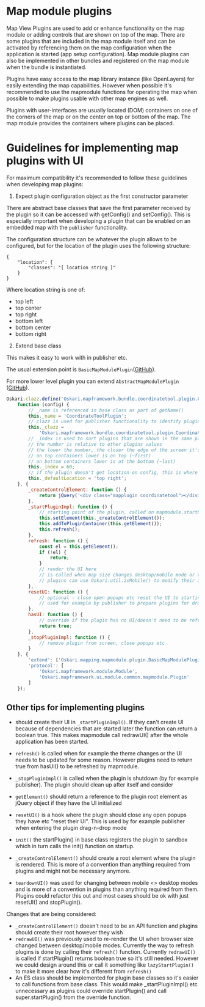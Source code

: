 # Map module plugins

Map View Plugins are used to add or enhance functionality on the map module or adding controls that are shown on top of the map. There are some plugins that are included in the map module itself and can be activated by referencing them on the map configuration when the application is started (app setup configuration). Map module plugins can also be implemented in other bundles and registered on the map module when the bundle is instantiated.

Plugins have easy access to the map library instance (like OpenLayers) for easily extending the map capabilities. However when possible it's recommended to use the mapmodule functions for operating the map when possible to make plugins usable with other map engines as well.

Plugins with user-interfaces are usually located (DOM) containers on one of the corners of the map or on the center on top or bottom of the map. The map module provides the containers where plugins can be placed.

# Guidelines for implementing map plugins with UI

For maximum compatibility it's recommended to follow these guidelines when developing map plugins:

1) Expect plugin configuration object as the first constructor parameter

There are abstract base classes that save the first parameter received by the plugin so it can be accessed with getConfig() and setConfig(). This is especially important when developing a plugin that can be enabled on an embedded map with the `publisher` functionality.

The configuration structure can be whatever the plugin allows to be configured, but for the location of the plugin uses the following structure:
```
{
    "location": {
        "classes": "[ location string ]"
    }
}
```

Where location string is one of:
- top left
- top center
- top right
- bottom left
- bottom center
- bottom right

2) Extend base class

This makes it easy to work with in publisher etc.

The usual extension point is `BasicMapModulePlugin`([GitHub](https://github.com/oskariorg/oskari-frontend/blob/develop/bundles/mapping/mapmodule/plugin/BasicMapModulePlugin.js)).

For more lower level plugin you can extend `AbstractMapModulePlugin` ([GitHub](https://github.com/oskariorg/oskari-frontend/blob/develop/bundles/mapping/mapmodule/plugin/AbstractMapModulePlugin.js)).

```javascript
Oskari.clazz.define('Oskari.mapframework.bundle.coordinatetool.plugin.CoordinateToolPlugin',
    function (config) {
        // _name is referenced in base class as part of getName()
        this._name = 'CoordinateToolPlugin';
        // clazz is used for publisher functionality to identify plugins that can or can't be in the same container
        this._clazz =
            'Oskari.mapframework.bundle.coordinatetool.plugin.CoordinateToolPlugin';
        // _index is used to sort plugins that are shown in the same plugin container
        // the number is relative to other plugins values
        // the lower the number, the closer the edge of the screen it's shown (either on top or bottom)
        // on top containers lower is on top (~first)
        // on bottom containers lower is at the bottom (~last)
        this._index = 60;
        // if the plugin doesn't get location on config, this is where it starts
        this._defaultLocation = 'top right';
    }, {
        _createControlElement: function () {
            return jQuery('<div class="mapplugin coordinatetool"></div>');
        },
        _startPluginImpl: function () {
            // starting point of the plugin, called on mapmodule.startPlugin(plugin)
            this.setElement(this._createControlElement());
            this.addToPluginContainer(this.getElement());
            this.refresh();
        },
        refresh: function () {
            const el = this.getElement();
            if (!el) {
                return;
            }
            // render the UI here
            // is called when map size changes desktop/mobile mode or theme changes etc
            // plugins can use Oskari.util.isMobile() to modify their appearance on smaller screens
        },
        resetUI: function () {
            // optional - close open popups etc reset the UI to starting state
            // used for example by publisher to prepare plugins for drag-n-drop mode
        },
        hasUI: function () {
            // override if the plugin has no UI/doesn't need to be refreshed when map size or theme etc changes
            return true;
        },
        _stopPluginImpl: function () {
            // remove plugin from screen, close popups etc
        }
    }, {
        'extend': ['Oskari.mapping.mapmodule.plugin.BasicMapModulePlugin'],
        'protocol': [
            'Oskari.mapframework.module.Module',
            'Oskari.mapframework.ui.module.common.mapmodule.Plugin'
        ]
    });
```

## Other tips for implementing plugins 

- should create their UI in `_startPluginImpl()`. If they can't create UI because of dependencies that are started later the function can return a boolean true. This makes mapmodule call redrawUI() after the whole application has been started.
- `refresh()` is called when for example the theme changes or the UI needs to be updated for some reason. However plugins need to return true from hasUI() to be refreshed by mapmodule.
- `_stopPluginImpl()` is called when the plugin is shutdown (by for example publisher). The plugin should clean up after itself and consider 
- `getElement()` should return a reference to the plugin root element as jQuery object if they have the UI initialized
- `resetUI()` is a hook where the plugin should close any open popups they have etc "reset their UI". This is used by for example publisher when entering the plugin drag-n-drop mode
- `init()` the startPlugin() in base class registers the plugin to sandbox which in turn calls the init() function on startup.

- `_createControlElement()` should create a root element where the plugin is rendered. This is more of a convention than anything required from plugins and might not be necessary anymore.
- `teardownUI()` was used for changing between mobile <> desktop modes and is more of a convention in plugins than anything required from them. Plugins could refactor this out and most cases should be ok with just resetUI() and stopPlugin().

Changes that are being considered:
- `_createControlElement()` doesn't need to be an API function and plugins should create their root however they wish
- `redrawUI()` was previously used to re-render the UI when browser size changed between desktop/mobile modes. Currently the way to refresh plugins is done by calling their `refresh()` function. 
Currently `redrawUI()` is called if startPlugin() returns boolean true so it's still needed. However we could design around this or call it something like `lazyStartPlugin()` to make it more clear how it's different from `refresh()`
- An ES class should be implemented for plugin base classes so it's easier to call functions from base class. This would make _startPluginImpl() etc unnecessary as plugins could override startPlugin() and call super.startPlugin() from the override function.
